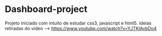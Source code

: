 # Dashboard-project

Projeto iniciado com intuito de estudar css3, javascript e html5.
ideias retiradas do video --> https://www.youtube.com/watch?v=YJTKlAvbDo4
